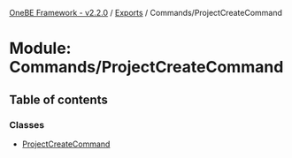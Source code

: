 [OneBE Framework - v2.2.0](../README.md) / [Exports](../modules.md) / Commands/ProjectCreateCommand

# Module: Commands/ProjectCreateCommand

## Table of contents

### Classes

- [ProjectCreateCommand](../classes/Commands_ProjectCreateCommand.ProjectCreateCommand.md)
